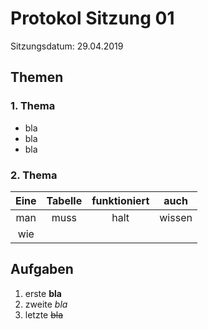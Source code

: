 # Protokol Sitzung 01 #

Sitzungsdatum: 29.04.2019

## Themen ##

### 1. Thema ###

+ bla
+ bla
+ bla

### 2. Thema ###

| Eine | Tabelle | funktioniert | auch   |
|:----:|:-------:|:------------:|:------:|
| man  | muss    | halt         | wissen |
| wie  |         |              |        |

## Aufgaben ##

1. erste **bla**
2. zweite *bla*
3. letzte ~~bla~~
